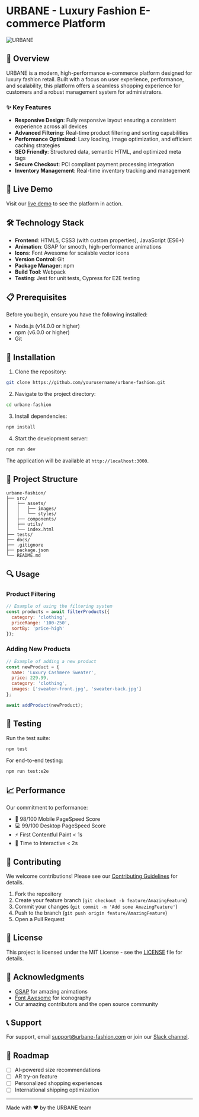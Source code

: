# URBANE - Luxury Fashion E-commerce Platform

![URBANE](https://via.placeholder.com/800x400)

## 🌟 Overview

URBANE is a modern, high-performance e-commerce platform designed for luxury fashion retail. Built with a focus on user experience, performance, and scalability, this platform offers a seamless shopping experience for customers and a robust management system for administrators.

### ✨ Key Features

- **Responsive Design**: Fully responsive layout ensuring a consistent experience across all devices
- **Advanced Filtering**: Real-time product filtering and sorting capabilities
- **Performance Optimized**: Lazy loading, image optimization, and efficient caching strategies
- **SEO Friendly**: Structured data, semantic HTML, and optimized meta tags
- **Secure Checkout**: PCI compliant payment processing integration
- **Inventory Management**: Real-time inventory tracking and management

## 🚀 Live Demo

Visit our [live demo](https://example.com) to see the platform in action.

## 🛠 Technology Stack

- **Frontend**: HTML5, CSS3 (with custom properties), JavaScript (ES6+)
- **Animation**: GSAP for smooth, high-performance animations
- **Icons**: Font Awesome for scalable vector icons
- **Version Control**: Git
- **Package Manager**: npm
- **Build Tool**: Webpack
- **Testing**: Jest for unit tests, Cypress for E2E testing

## 📋 Prerequisites

Before you begin, ensure you have the following installed:
- Node.js (v14.0.0 or higher)
- npm (v6.0.0 or higher)
- Git

## 🔧 Installation

1. Clone the repository:
```bash
git clone https://github.com/yourusername/urbane-fashion.git
```

2. Navigate to the project directory:
```bash
cd urbane-fashion
```

3. Install dependencies:
```bash
npm install
```

4. Start the development server:
```bash
npm run dev
```

The application will be available at `http://localhost:3000`.

## 📁 Project Structure

```
urbane-fashion/
├── src/
│   ├── assets/
│   │   ├── images/
│   │   └── styles/
│   ├── components/
│   ├── utils/
│   └── index.html
├── tests/
├── docs/
├── .gitignore
├── package.json
└── README.md
```

## 🔍 Usage

### Product Filtering

```javascript
// Example of using the filtering system
const products = await filterProducts({
  category: 'clothing',
  priceRange: '100-250',
  sortBy: 'price-high'
});
```

### Adding New Products

```javascript
// Example of adding a new product
const newProduct = {
  name: 'Luxury Cashmere Sweater',
  price: 229.99,
  category: 'clothing',
  images: ['sweater-front.jpg', 'sweater-back.jpg']
};

await addProduct(newProduct);
```

## 🧪 Testing

Run the test suite:

```bash
npm test
```

For end-to-end testing:

```bash
npm run test:e2e
```

## 📈 Performance

Our commitment to performance:

- 📱 98/100 Mobile PageSpeed Score
- 💻 99/100 Desktop PageSpeed Score
- ⚡ First Contentful Paint < 1s
- 🔄 Time to Interactive < 2s

## 🤝 Contributing

We welcome contributions! Please see our [Contributing Guidelines](CONTRIBUTING.md) for details.

1. Fork the repository
2. Create your feature branch (`git checkout -b feature/AmazingFeature`)
3. Commit your changes (`git commit -m 'Add some AmazingFeature'`)
4. Push to the branch (`git push origin feature/AmazingFeature`)
5. Open a Pull Request

## 📄 License

This project is licensed under the MIT License - see the [LICENSE](LICENSE) file for details.

## 👏 Acknowledgments

- [GSAP](https://greensock.com/gsap/) for amazing animations
- [Font Awesome](https://fontawesome.com/) for iconography
- Our amazing contributors and the open source community

## 📞 Support

For support, email support@urbane-fashion.com or join our [Slack channel](https://example.com/slack).

## 🔮 Roadmap

- [ ] AI-powered size recommendations
- [ ] AR try-on feature
- [ ] Personalized shopping experiences
- [ ] International shipping optimization

---

Made with ❤️ by the URBANE team

